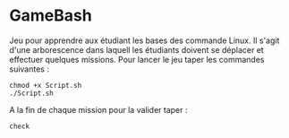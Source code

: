 # GameBash
Jeu pour apprendre aux étudiant les bases des commande Linux.
Il s'agit d'une arborescence dans laquell les étudiants doivent se déplacer et effectuer quelques missions.
Pour lancer le jeu taper les commandes suivantes : 
```
chmod +x Script.sh
./Script.sh
```
A la fin de chaque mission pour la valider taper : 

```
check
```


